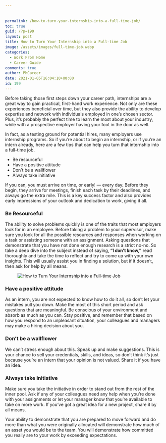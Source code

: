 ```yaml
---


permalink: /how-to-turn-your-internship-into-a-full-time-job/
toc: true
guid: /?p=199
layout: post
title: How to Turn Your Internship into a Full-time Job
image: /assets/images/full-time-job.webp
categories:
  - Work From Home
  - Career Guide
comments: true
author: PhCareer
date: 2021-01-05T16:04:10+00:00
id: 199
---
```

Before taking those first steps down your career path, internships are a great way to gain practical, first-hand work experience. Not only are these experiences beneficial over time, but they also provide the ability to develop expertise and network with individuals employed in one&#8217;s chosen sector. Plus, it&#8217;s probably the perfect time to learn the most about your industry, while with a prospective employer having your foot in the door as well.

In fact, as a testing ground for potential hires, many employers use internship programs. So if you&#8217;re about to begin an internship, or if you&#8217;re an intern already, here are a few tips that can help you turn that internship into a full-time job.

  * Be resourceful
  * Have a positive attitude
  * Don&#8217;t be a wallflower
  * Always take initiative

If you can, you must arrive on time, or early! — every day. Before they begin, they arrive for meetings, finish each task by their deadlines, and always go the extra mile. This is a key success factor and also provides early impressions of your outlook and dedication to work, giving it all.

### Be Resourceful

The ability to solve problems quickly is one of the traits that most employers look for in an employee. Before taking a problem to your supervisor, make sure you look for all the possible resources and responses when working on a task or assisting someone with an assignment. Asking questions that demonstrate that you have not done enough research is a strict no-no. So take a deep dive into the subject instead of saying, **&#8220;I don&#8217;t know,&#8221;** read thoroughly and take the time to reflect and try to come up with your own insights. This will usually assist you in finding a solution, but if it doesn&#8217;t, then ask for help by all means.

<div class="wp-block-image">
  <figure class="aligncenter size-large"><img loading="lazy" width="800" height="445" src="/wp-content/uploads/2021/01/internship2-800x445-1.png" alt="How to Turn Your Internship into a Full-time Job" class="wp-image-200" srcset="/wp-content/uploads/2021/01/internship2-800x445-1.png 800w, /wp-content/uploads/2021/01/internship2-800x445-1-300x167.png 300w, /wp-content/uploads/2021/01/internship2-800x445-1-768x427.png 768w" sizes="(max-width: 800px) 100vw, 800px" /></figure>
</div>

### Have a positive attitude

As an intern, you are not expected to know how to do it all, so don&#8217;t let your mistakes pull you down. Make the most of this short period and ask questions that are meaningful. Be conscious of your environment and absorb as much as you can. Stay positive, and remember that based on how you respond to an unpleasant situation, your colleagues and managers may make a hiring decision about you.

### Don&#8217;t be a wallflower

We can&#8217;t stress enough about this. Speak up and make suggestions. This is your chance to sell your credentials, skills, and ideas, so don&#8217;t think it&#8217;s just because you&#8217;re an intern that your opinion is not valued. Share it if you have an idea.

### Always take initiative

Make sure you take the initiative in order to stand out from the rest of the inner pool. Ask if any of your colleagues need any help when you&#8217;re done with your assignments or let your manager know that you&#8217;re available to take on more work. If you&#8217;ve got a great idea for a new project, share it by all means.

Your ability to demonstrate that you are prepared to move forward and do more than what you were originally allocated will demonstrate how much of an asset you would be to the team. You will demonstrate how committed you really are to your work by exceeding expectations.
 